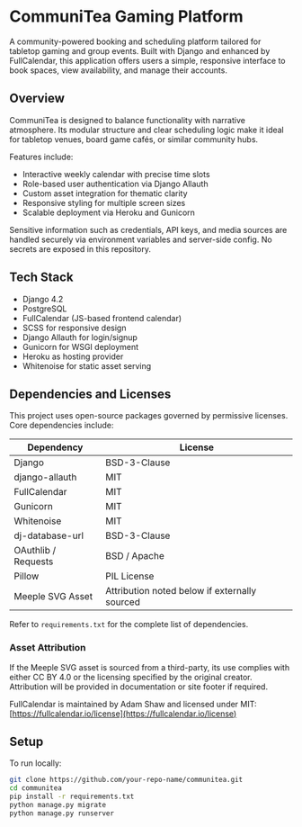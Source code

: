 # CommuniTea Gaming Platform

A community-powered booking and scheduling platform tailored for tabletop gaming and group events. Built with Django and enhanced by FullCalendar, this application offers users a simple, responsive interface to book spaces, view availability, and manage their accounts.

## Overview

CommuniTea is designed to balance functionality with narrative atmosphere. Its modular structure and clear scheduling logic make it ideal for tabletop venues, board game cafés, or similar community hubs.

Features include:
- Interactive weekly calendar with precise time slots
- Role-based user authentication via Django Allauth
- Custom asset integration for thematic clarity
- Responsive styling for multiple screen sizes
- Scalable deployment via Heroku and Gunicorn

Sensitive information such as credentials, API keys, and media sources are handled securely via environment variables and server-side config. No secrets are exposed in this repository.

## Tech Stack

- Django 4.2
- PostgreSQL
- FullCalendar (JS-based frontend calendar)
- SCSS for responsive design
- Django Allauth for login/signup
- Gunicorn for WSGI deployment
- Heroku as hosting provider
- Whitenoise for static asset serving

## Dependencies and Licenses

This project uses open-source packages governed by permissive licenses. Core dependencies include:

| Dependency                | License        |
|--------------------------|----------------|
| Django                   | BSD-3-Clause   |
| django-allauth           | MIT            |
| FullCalendar             | MIT            |
| Gunicorn                 | MIT            |
| Whitenoise               | MIT            |
| dj-database-url          | BSD-3-Clause   |
| OAuthlib / Requests      | BSD / Apache   |
| Pillow                   | PIL License    |
| Meeple SVG Asset         | Attribution noted below if externally sourced |

Refer to `requirements.txt` for the complete list of dependencies.

### Asset Attribution

If the Meeple SVG asset is sourced from a third-party, its use complies with either CC BY 4.0 or the licensing specified by the original creator. Attribution will be provided in documentation or site footer if required.

FullCalendar is maintained by Adam Shaw and licensed under MIT: [https://fullcalendar.io/license](https://fullcalendar.io/license)

## Setup

To run locally:

```bash
git clone https://github.com/your-repo-name/communitea.git
cd communitea
pip install -r requirements.txt
python manage.py migrate
python manage.py runserver